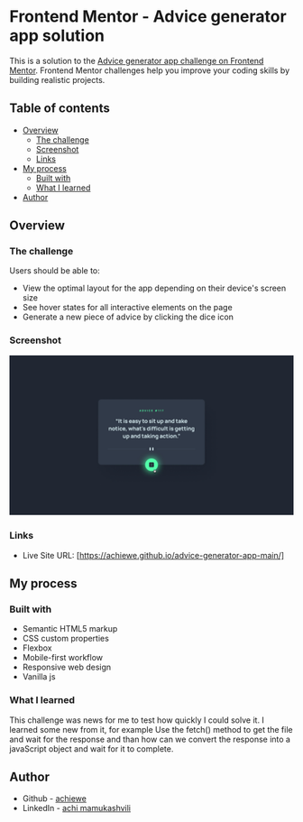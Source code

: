 # Frontend Mentor - Advice generator app solution

This is a solution to the [Advice generator app challenge on Frontend Mentor](https://www.frontendmentor.io/challenges/advice-generator-app-QdUG-13db). Frontend Mentor challenges help you improve your coding skills by building realistic projects.

## Table of contents

- [Overview](#overview)
  - [The challenge](#the-challenge)
  - [Screenshot](#screenshot)
  - [Links](#links)
- [My process](#my-process)
  - [Built with](#built-with)
  - [What I learned](#what-i-learned)
- [Author](#author)


## Overview

### The challenge

Users should be able to:

- View the optimal layout for the app depending on their device's screen size
- See hover states for all interactive elements on the page
- Generate a new piece of advice by clicking the dice icon

### Screenshot

![](./design/active-states.jpg)


### Links

- Live Site URL: [https://achiewe.github.io/advice-generator-app-main/]

## My process

### Built with
- Semantic HTML5 markup
- CSS custom properties
- Flexbox
- Mobile-first workflow
- Responsive web design
- Vanilla js

### What I learned
This challenge was news for me  to test how quickly I could solve it. I learned some new from it, for example Use the fetch() method to get the file and wait for the response and than how can we convert the response into a javaScript object and wait for it to complete.

## Author

- Github - [achiewe](https://github.com/achiewe)
- LinkedIn - [achi mamukashvili](https://www.linkedin.com/in/achi-mamukashvili-721928263/)



